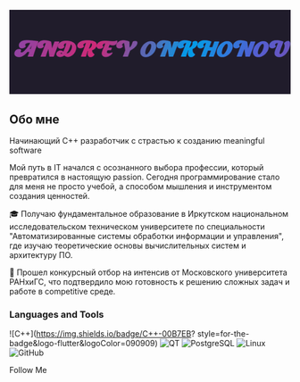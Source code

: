 [![Header ](https://github.com/torokar/torokar/blob/main/assets/download.gif)](https://m.vk.com/bollars)

## Обо мне

Начинающий C++ разработчик с страстью к созданию meaningful software

Мой путь в IT начался с осознанного выбора профессии, который превратился в настоящую passion. Сегодня программирование стало для меня не просто учебой, а способом мышления и инструментом создания ценностей.

🎓 Получаю фундаментальное образование в Иркутском национальном исследовательском техническом университете по специальности "Автоматизированные системы обработки информации и управления", где изучаю теоретические основы вычислительных систем и архитектуру ПО.

🚀 Прошел конкурсный отбор на интенсив от Московского университета РАНхиГС, что подтвердило мою готовность к решению сложных задач и работе в competitive среде.

### Languages and Tools
![С++](https://img.shields.io/badge/С++-00B7EB?
style=for-the-badge&logo-flutter&logoColor=090909)
![QT](https://img.shields.io/badge/QT-00B7EB)
![PostgreSQL](https://img.shields.io/badge/PostgreSQL-00B7EB)
![Linux](https://img.shields.io/badge/Linux-00B7EB)
![GitHub](https://img.shields.io/badge/GitHub-00B7EB)

Follow Me